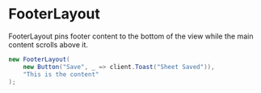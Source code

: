 # FooterLayout

FooterLayout pins footer content to the bottom of the view while the main content
scrolls above it.

```csharp demo
new FooterLayout(
    new Button("Save", _ => client.Toast("Sheet Saved")),
    "This is the content"
);
```
